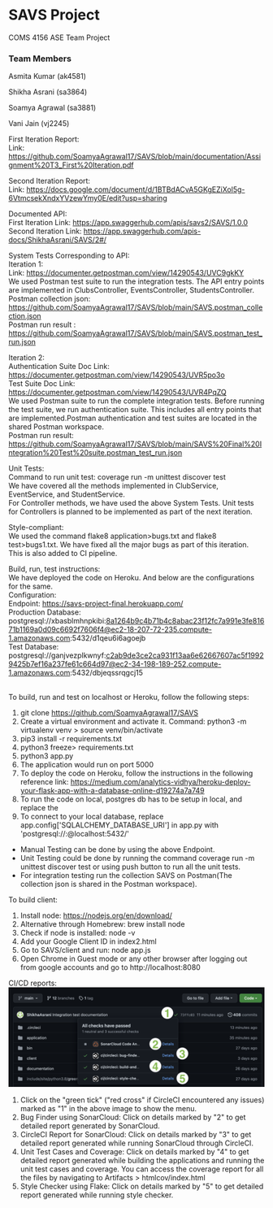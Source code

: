 # SAVS Project
COMS 4156
ASE Team Project

### Team Members
Asmita Kumar (ak4581)

Shikha Asrani (sa3864)

Soamya Agrawal (sa3881)

Vani Jain (vj2245)

First Iteration Report: <br>
  Link: https://github.com/SoamyaAgrawal17/SAVS/blob/main/documentation/Assignment%20T3_First%20Iteration.pdf <br>
  
Second Iteration Report: <br>
  Link: https://docs.google.com/document/d/1BTBdACvA5GKgEZiXol5g-6VtmcsekXndxYVzewYmy0E/edit?usp=sharing <br>


Documented API: <br>
  First Iteration Link: https://app.swaggerhub.com/apis/savs2/SAVS/1.0.0 <br>
  Second Iteration Link: https://app.swaggerhub.com/apis-docs/ShikhaAsrani/SAVS/2#/ <br>

System Tests Corresponding to API: <br>
Iteration 1: <br>
  Link: https://documenter.getpostman.com/view/14290543/UVC9gkKY <br>
  We used Postman test suite to run the integration tests. The API entry points are implemented in ClubsController, EventsController, StudentsController. <br>
  Postman collection json: https://github.com/SoamyaAgrawal17/SAVS/blob/main/SAVS.postman_collection.json <br>
  Postman run result : https://github.com/SoamyaAgrawal17/SAVS/blob/main/SAVS.postman_test_run.json <br>
 
Iteration 2: <br>
  Authentication Suite Doc Link: https://documenter.getpostman.com/view/14290543/UVR5po3o <br>
  Test Suite Doc Link: https://documenter.getpostman.com/view/14290543/UVR4PqZQ <br>
  We used Postman suite to run the complete integration tests. Before running the test suite, we run authentication suite. This includes all entry points that are implemented.Postman authentication and test suites are located in the shared Postman workspace. <br>
  Postman run result: https://github.com/SoamyaAgrawal17/SAVS/blob/main/SAVS%20Final%20Integration%20Test%20suite.postman_test_run.json <br>

Unit Tests: <br>
Command to run unit test: coverage run -m unittest discover test <br>
We have covered all the methods implemented in ClubService, EventService, and StudentService. <br>
For Controller methods, we have used the above System Tests. Unit tests for Controllers is planned to be implemented as part of the next iteration. <br>

Style-compliant: <br>
We used the command flake8 application>bugs.txt and flake8 test>bugs1.txt. We have fixed all the major bugs as part of this iteration. <br>
This is also added to CI pipeline.

Build, run, test instructions: <br>
We have deployed the code on Heroku. And below are the configurations for the same.  <br>
Configuration: <br>
Endpoint: https://savs-project-final.herokuapp.com/ <br>
Production Database: postgresql://xbasblmhnpkibi:8a1264b9c4b71b4c8abac23f12fc7a991e3fe81671b1169a0d09c6692f7606f4@ec2-18-207-72-235.compute-1.amazonaws.com:5432/d1qeu6i6agoejb <br>
Test Database: postgresql://ganjvezplkwnyf:c2ab9de3ce2ca931f13aa6e62667607ac5f19929425b7ef16a237fe61c664d97@ec2-34-198-189-252.compute-1.amazonaws.com:5432/dbjeqssrqgcj15 <br> <br>

To build, run and test on localhost or Heroku, follow the following steps:
1. git clone https://github.com/SoamyaAgrawal17/SAVS
2. Create a virtual environment and activate it. Command: python3 -m virtualenv venv > source venv/bin/activate 
4. pip3 install -r requirements.txt
5. python3 freeze> requirements.txt
6. python3 app.py
7. The application would run on port 5000
8. To deploy the code on Heroku, follow the instructions in the following reference link: https://medium.com/analytics-vidhya/heroku-deploy-your-flask-app-with-a-database-online-d19274a7a749 <br> 
9.  To run the code on local, postgres db has to be setup in local, and replace the
10.  To connect to your local database, replace app.config['SQLALCHEMY_DATABASE_URI'] in app.py with 'postgresql://<username>:<password>@localhost:5432/<db-name>'


- Manual Testing can be done by using the above Endpoint. <br>
- Unit Testing could be done by running the command coverage run -m unittest discover test or using push button to run all the unit tests. <br>
- For integration testing run the collection SAVS on Postman(The collection json is shared in the Postman workspace). <br>

To build client: <br>
  
  1. Install node: https://nodejs.org/en/download/
  2. Alternative through Homebrew: brew install node
  3. Check if node is installed: node -v
  4. Add your Google Client ID in index2.html
  5. Go to SAVS/client and run: node app.js
  6. Open Chrome in Guest mode or any other browser after logging out from google accounts and go to http://localhost:8080
  
CI/CD reports: <br>
  ![alt text](https://github.com/SoamyaAgrawal17/SAVS/blob/main/CircleCI_reports_instructions.png?raw=true)
  1. Click on the "green tick" ("red cross" if CircleCI encountered any issues) marked as "1" in the above image to show the menu.
  2. Bug Finder using SonarCloud: Click on details marked by "2" to get detailed report generated by SonarCloud.
  3. CircleCI Report for SonarCloud: Click on details marked by "3" to get detailed report generated while running SonarCloud through CircleCI.
  4. Unit Test Cases and Coverage: Click on details marked by "4" to get detailed report generated while building the applications and running the unit test cases
  and coverage. You can access the coverage report for all the files by navigating to Artifacts > htmlcov/index.html
  5. Style Checker using Flake: Click on details marked by "5" to get detailed report generated while running style checker.
  
